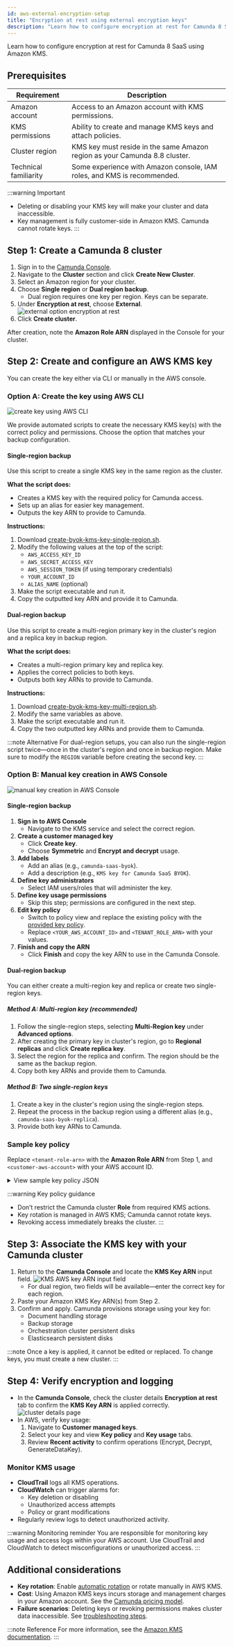 ```yaml
---
id: aws-external-encryption-setup
title: "Encryption at rest using external encryption keys"
description: "Learn how to configure encryption at rest for Camunda 8 SaaS using external Amazon KMS encryption keys."
---
```


Learn how to configure encryption at rest for Camunda 8 SaaS using Amazon KMS.

## Prerequisites

| Requirement           | Description                                                                |
| --------------------- | -------------------------------------------------------------------------- |
| Amazon account        | Access to an Amazon account with KMS permissions.                          |
| KMS permissions       | Ability to create and manage KMS keys and attach policies.                 |
| Cluster region        | KMS key must reside in the same Amazon region as your Camunda 8.8 cluster. |
| Technical familiarity | Some experience with Amazon console, IAM roles, and KMS is recommended.    |

:::warning Important

- Deleting or disabling your KMS key will make your cluster and data inaccessible.
- Key management is fully customer-side in Amazon KMS. Camunda cannot rotate keys.
  :::

## Step 1: Create a Camunda 8 cluster

1. Sign in to the [Camunda Console](https://console.camunda.io/).
2. Navigate to the **Cluster** section and click **Create New Cluster**.
3. Select an Amazon region for your cluster.
4. Choose **Single region** or **Dual region backup**.
   - Dual region requires one key per region. Keys can be separate.
5. Under **Encryption at rest**, choose **External**.
   ![external option encryption at rest](./img/external-encryption.png)
6. Click **Create cluster**.

After creation, note the **Amazon Role ARN** displayed in the Console for your cluster.

## Step 2: Create and configure an AWS KMS key

You can create the key either via CLI or manually in the AWS console.

### Option A: Create the key using AWS CLI

![create key using AWS CLI](./img/create-key-cli.png)

We provide automated scripts to create the necessary KMS key(s) with the correct policy and permissions. Choose the option that matches your backup configuration.

#### Single-region backup

Use this script to create a single KMS key in the same region as the cluster.

**What the script does:**

- Creates a KMS key with the required policy for Camunda access.
- Sets up an alias for easier key management.
- Outputs the key ARN to provide to Camunda.

**Instructions:**

1. Download [create-byok-kms-key-single-region.sh](https://raw.githubusercontent.com/camunda/camunda-docs/refs/heads/main/versioned_docs/version-8.6/components/concepts/byok/downloads/create-byok-kms-key-single-region.sh).
2. Modify the following values at the top of the script:
   - `AWS_ACCESS_KEY_ID`
   - `AWS_SECRET_ACCESS_KEY`
   - `AWS_SESSION_TOKEN` (if using temporary credentials)
   - `YOUR_ACCOUNT_ID`
   - `ALIAS_NAME` (optional)
3. Make the script executable and run it.
4. Copy the outputted key ARN and provide it to Camunda.

#### Dual-region backup

Use this script to create a multi-region primary key in the cluster's region and a replica key in backup region.

**What the script does:**

- Creates a multi-region primary key and replica key.
- Applies the correct policies to both keys.
- Outputs both key ARNs to provide to Camunda.

**Instructions:**

1. Download [create-byok-kms-key-multi-region.sh](https://raw.githubusercontent.com/camunda/camunda-docs/refs/heads/main/versioned_docs/version-8.6/components/concepts/byok/downloads/create-byok-kms-key-multi-region.sh).
2. Modify the same variables as above.
3. Make the script executable and run it.
4. Copy the two outputted key ARNs and provide them to Camunda.

:::note Alternative
For dual-region setups, you can also run the single-region script twice—once in the cluster's region and once in backup region. Make sure to modify the `REGION` variable before creating the second key.
:::

### Option B: Manual key creation in AWS Console

![manual key creation in AWS Console](./img/manual-key-creation.png)

#### Single-region backup

1. **Sign in to AWS Console**
   - Navigate to the KMS service and select the correct region.
2. **Create a customer managed key**
   - Click **Create key**.
   - Choose **Symmetric** and **Encrypt and decrypt** usage.
3. **Add labels**
   - Add an alias (e.g., `camunda-saas-byok`).
   - Add a description (e.g., `KMS key for Camunda SaaS BYOK`).
4. **Define key administrators**
   - Select IAM users/roles that will administer the key.
5. **Define key usage permissions**
   - Skip this step; permissions are configured in the next step.
6. **Edit key policy**
   - Switch to policy view and replace the existing policy with the [provided key policy](https://raw.githubusercontent.com/camunda/camunda-docs/refs/heads/main/versioned_docs/version-8.6/components/concepts/byok/downloads/aws-kms-key-policy.json).
   - Replace `<YOUR_AWS_ACCOUNT_ID>` and `<TENANT_ROLE_ARN>` with your values.
7. **Finish and copy the ARN**
   - Click **Finish** and copy the key ARN to use in the Camunda Console.

#### Dual-region backup

You can either create a multi-region key and replica or create two single-region keys.

##### Method A: Multi-region key (recommended)

1. Follow the single-region steps, selecting **Multi-Region key** under **Advanced options**.
2. After creating the primary key in cluster's region, go to **Regional replicas** and click **Create replica key**.
3. Select the region for the replica and confirm. The region should be the same as the backup region.
4. Copy both key ARNs and provide them to Camunda.

##### Method B: Two single-region keys

1. Create a key in the cluster's region using the single-region steps.
2. Repeat the process in the backup region using a different alias (e.g., `camunda-saas-byok-replica`).
3. Provide both key ARNs to Camunda.

### Sample key policy

Replace `<tenant-role-arn>` with the **Amazon Role ARN** from Step 1, and `<customer-aws-account>` with your AWS account ID.

<details>
<summary>View sample key policy JSON</summary>

```json
{
  "Version": "2012-10-17",
  "Statement": [
    {
      "Sid": "Enable IAM user permissions",
      "Effect": "Allow",
      "Principal": {
        "AWS": "arn:aws:iam::<customer-aws-account>:root"
      },
      "Action": "kms:*",
      "Resource": "*"
    },
    {
      "Sid": "Allow Camunda tenant IAM Role basic key access",
      "Effect": "Allow",
      "Principal": {
        "AWS": "<tenant-role-arn>"
      },
      "Action": [
        "kms:Encrypt",
        "kms:Decrypt",
        "kms:ReEncrypt*",
        "kms:DescribeKey",
        "kms:GenerateDataKey*"
      ],
      "Resource": "*"
    },
    {
      "Sid": "Allow Camunda tenant IAM Role to create grants for provisioning encrypted EBS volumes",
      "Effect": "Allow",
      "Principal": {
        "AWS": "<tenant-role-arn>"
      },
      "Action": ["kms:CreateGrant", "kms:ListGrants", "kms:RevokeGrant"],
      "Resource": "*"
    }
  ]
}
```

</details>

:::warning Key policy guidance

- Don’t restrict the Camunda cluster **Role** from required KMS actions.
- Key rotation is managed in AWS KMS; Camunda cannot rotate keys.
- Revoking access immediately breaks the cluster.
  :::

## Step 3: Associate the KMS key with your Camunda cluster

1. Return to the **Camunda Console** and locate the **KMS Key ARN** input field.
   ![KMS AWS key ARN input field](./img/aws-key-arn.png)
   - For dual region, two fields will be available—enter the correct key for each region.
2. Paste your Amazon KMS Key ARN(s) from Step 2.
3. Confirm and apply. Camunda provisions storage using your key for:
   - Document handling storage
   - Backup storage
   - Orchestration cluster persistent disks
   - Elasticsearch persistent disks

:::note
Once a key is applied, it cannot be edited or replaced. To change keys, you must create a new cluster.
:::

## Step 4: Verify encryption and logging

- In the **Camunda Console**, check the cluster details **Encryption at rest** tab to confirm the **KMS Key ARN** is applied correctly.
  ![cluster details page](./img/cluster-details-page.png)
- In AWS, verify key usage:
  1. Navigate to **Customer managed keys**.
  2. Select your key and view **Key policy** and **Key usage** tabs.
  3. Review **Recent activity** to confirm operations (Encrypt, Decrypt, GenerateDataKey).

### Monitor KMS usage

- **CloudTrail** logs all KMS operations.
- **CloudWatch** can trigger alarms for:
  - Key deletion or disabling
  - Unauthorized access attempts
  - Policy or grant modifications
- Regularly review logs to detect unauthorized activity.

:::warning Monitoring reminder
You are responsible for monitoring key usage and access logs within your AWS account. Use CloudTrail and CloudWatch to detect misconfigurations or unauthorized access.
:::

## Additional considerations

- **Key rotation**: Enable [automatic rotation](https://docs.aws.amazon.com/kms/latest/developerguide/rotate-keys.html) or rotate manually in AWS KMS.
- **Cost**: Using Amazon KMS keys incurs storage and management charges in your Amazon account. See the [Camunda pricing model](/components/concepts/byok/index.md#cost-implications).
- **Failure scenarios**: Deleting keys or revoking permissions makes cluster data inaccessible. See [troubleshooting steps](/components/concepts/byok/faq-and-troubleshooting.md#troubleshooting-external-encryption-keys).

:::note Reference
For more information, see the [Amazon KMS documentation](https://docs.aws.amazon.com/kms/latest/developerguide/overview.html).
:::

